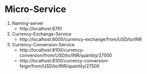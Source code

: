 # Micro-Service
1. Naming-server
   * http://localhost:8761
2. Currency-Exchange-Service
   * http://localhost:8000/currency-exchange/from/USD/to/INR 
3. Currency-Conversion-Service
   * http://localhost:8100/currency-conversion/from/USD/to/INR/quantity/27500
   * http://localhost:8100/currency-conversion-feign/from/USD/to/INR/quantity/27500
